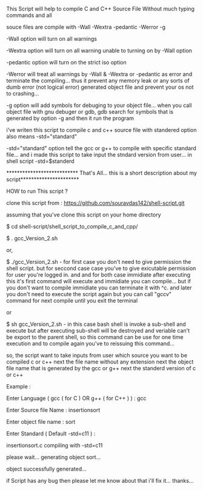 
This Script will help to compile C and C++ Source File Without much typing commands and all

souce files are compile with -Wall -Wextra -pedantic -Werror -g 

-Wall option will turn on all warnings 

-Wextra option will turn on all warning unable to turning on by -Wall option

-pedantic option will turn on the strict iso  option

-Werror will treat all warnings by -Wall & -Wextra or -pedantic as error and terminate the compiling... 
thus it prevent any memory leak or any sorts of dumb error (not logical error) generated object file
and prevent your os not to crashing... 

-g option will add symbols for debuging to your object file... when you call object file with
 gnu debuger or gdb, gdb search for symbols that is generated by option -g and then it run the program

 i've writen this script to compile c and c++ source file with standered option also means -std="standard"
 
 -std="standard" option tell the gcc or g++ to compile with specific standard file... and i made this script
 to take input the stndard version from user... in shell script -std=$standerd 


*************************** That's All... this is a short description about my script**********************


HOW to run This script ?


clone this script from : https://github.com/souravdas142/shell-script.git

assuming that you've clone this script on your home directory

$ cd shell-script/shell_script_to_compile_c_and_cpp/

$ . gcc_Version_2.sh


or,


$ ./gcc_Version_2.sh  - for first case you don't need to give permission the shell script. but for seccond case case you've to give exicutable permission for user you're logged in. and and for both case immidiate after executing this it's first command will execute and immidiate you can compile... but if you don't want to compile immidiate you can terminate it with ^c. and later you don't need to execute the script again but you can call "gccv" command for next compile until you exit the terminal


or


$ sh gcc_Version_2.sh  - in this case bash shell is invoke a sub-shell and execute but after executing sub-shell will be destroyed and veriable can't be export to the parent shell, so this command can be use for one time execution and to compile again you've to reissuing this command...


so, the script want to take inputs from user which source you want to be compiled c or c++ next the file name without any extension next the object file name that is generated by the gcc or g++ next the standerd version of c or c++



Example : 


Enter Language ( gcc ( for C ) OR g++ ( for C++ ) ) : gcc

Enter Source file Name : insertionsort

Enter object file name : sort

Enter Standard ( Default -std=c11 ) :

insertionsort.c compiling with -std=c11

please wait... generating object sort...

object successfully generated...


if Script has any bug then please let me know about that i'll fix it... thanks...
